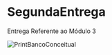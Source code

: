 # SegundaEntrega
Entrega Referente ao Módulo 3

![PrintBancoConceitual](https://github.com/PedroGoya24/SegundaEntrega/assets/86317752/98547dee-2893-48a3-a07d-e5b0192e34a7)
